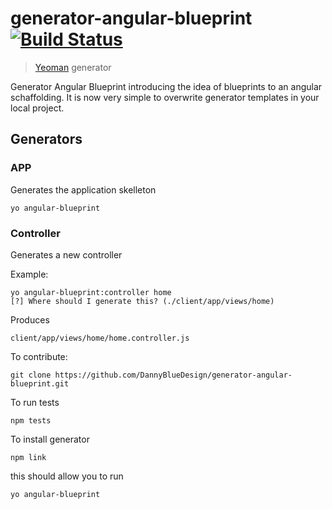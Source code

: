# generator-angular-blueprint [![Build Status](https://secure.travis-ci.org/DannyBlueDesign/generator-angular-blueprint.png?branch=master)](https://travis-ci.org/DannyBlueDesign/generator-angular-blueprint)

> [Yeoman](http://yeoman.io) generator

Generator Angular Blueprint introducing the idea of blueprints to an angular schaffolding. It is now very simple to overwrite generator templates in your local project.

## Generators

### APP

Generates the application skelleton

```
yo angular-blueprint
```

### Controller

Generates a new controller

Example:
```
yo angular-blueprint:controller home
[?] Where should I generate this? (./client/app/views/home)
```
Produces
```
client/app/views/home/home.controller.js
```

To contribute:
```
git clone https://github.com/DannyBlueDesign/generator-angular-blueprint.git
```

To run tests
```
npm tests
```

To install generator
```
npm link
```

this should allow you to run
```
yo angular-blueprint
```
